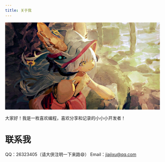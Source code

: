 ```yaml
---
title: 关于我
---
```

![about.jpg](https://raw.githubusercontent.com/xujiaji/xujiaji.github.io/pictures/blog/about.jpg)

大家好！我是一枚喜欢编程，喜欢分享和记录的小小小开发者！

# 联系我
QQ：26323405（请大侠注明一下来路😄）
Email：jiajixu@qq.com
